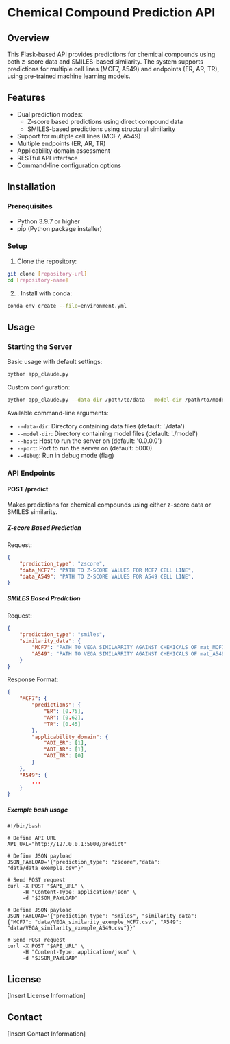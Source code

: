 # Chemical Compound Prediction API

## Overview
This Flask-based API provides predictions for chemical compounds using both z-score data and SMILES-based similarity. The system supports predictions for multiple cell lines (MCF7, A549) and endpoints (ER, AR, TR), using pre-trained machine learning models.

## Features
- Dual prediction modes:
  - Z-score based predictions using direct compound data
  - SMILES-based predictions using structural similarity
- Support for multiple cell lines (MCF7, A549)
- Multiple endpoints (ER, AR, TR)
- Applicability domain assessment
- RESTful API interface
- Command-line configuration options

## Installation

### Prerequisites
- Python 3.9.7 or higher
- pip (Python package installer)

### Setup
1. Clone the repository:
```bash
git clone [repository-url]
cd [repository-name]
```

2. . Install with conda:
```bash
conda env create --file=environment.yml
```

## Usage

### Starting the Server
Basic usage with default settings:
```bash
python app_claude.py
```

Custom configuration:
```bash
python app_claude.py --data-dir /path/to/data --model-dir /path/to/models --port 8000 --debug
```

Available command-line arguments:
- `--data-dir`: Directory containing data files (default: './data')
- `--model-dir`: Directory containing model files (default: './model')
- `--host`: Host to run the server on (default: '0.0.0.0')
- `--port`: Port to run the server on (default: 5000)
- `--debug`: Run in debug mode (flag)

### API Endpoints

#### POST /predict
Makes predictions for chemical compounds using either z-score data or SMILES similarity.

##### Z-score Based Prediction
Request:
```json
{
    "prediction_type": "zscore",
    "data_MCF7": "PATH TO Z-SCORE VALUES FOR MCF7 CELL LINE",
    "data_A549": "PATH TO Z-SCORE VALUES FOR A549 CELL LINE",
}
```

##### SMILES Based Prediction
Request:
```json
{
    "prediction_type": "smiles",
    "similarity_data": {
        "MCF7": "PATH TO VEGA SIMILARRITY AGAINST CHEMICALS OF mat_MCF7_24h_10uM_all_clean_desc_ER_AR_TR",
        "A549": "PATH TO VEGA SIMILARRITY AGAINST CHEMICALS OF mat_A549_24h_10uM_all_clean_desc_ER_AR_TR"
    }
}
```

Response Format:
```json
{
    "MCF7": {
        "predictions": {
            "ER": [0.75],
            "AR": [0.62],
            "TR": [0.45]
        },
        "applicability_domain": {
            "ADI_ER": [1],
            "ADI_AR": [1],
            "ADI_TR": [0]
        }
    },
    "A549": {
        ...
    }
}
```

##### Exemple bash usage
```
#!/bin/bash

# Define API URL
API_URL="http://127.0.0.1:5000/predict"

# Define JSON payload
JSON_PAYLOAD='{"prediction_type": "zscore","data": "data/data_exemple.csv"}'

# Send POST request
curl -X POST "$API_URL" \
     -H "Content-Type: application/json" \
     -d "$JSON_PAYLOAD"

# Define JSON payload
JSON_PAYLOAD='{"prediction_type": "smiles", "similarity_data": {"MCF7": "data/VEGA_similarity_exemple_MCF7.csv", "A549": "data/VEGA_similarity_exemple_A549.csv"}}'

# Send POST request
curl -X POST "$API_URL" \
     -H "Content-Type: application/json" \
     -d "$JSON_PAYLOAD"
```

## License
[Insert License Information]

## Contact
[Insert Contact Information]